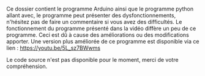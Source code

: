 Ce dossier contient le programme Arduino ainsi que le programme python allant avec, le programme peut présenter des dysfonctionnements, n'hésitez pas de faire un commentaire si vous avez des difficultés.
Le fonctionnement du programme présenté dans la vidéo diffère un peu de ce programme. Ceci est dû à cause des améliorations ou des modifications apporter. 
Une version plus améliorée de ce programme est disponible via ce lien : 
https://youtu.be/5L_sz7BWwms

Le code source n'est pas disponible pour le moment, merci de votre compréhension.
